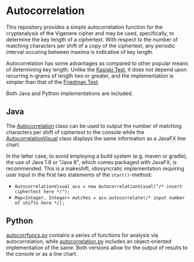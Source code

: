 # Autocorrelation

This repository provides a simple autocorrelation function for the cryptanalysis of the Vigenere cipher and may be used, specifically, to determine the key length of a ciphertext. With respect to the number of matching characters per shift of a copy of the ciphertext, any periodic interval occuring between maxima is indicative of key length.

Autocorrelation has some advantages as compared to other popular means of determining key length. Unlike the [Kasiski Test](https://en.wikipedia.org/wiki/Kasiski_examination), it does not depend upon recurring n-grams of length two or greater, and the implementation is simpler than that of the [Friedman Test](https://en.wikipedia.org/wiki/Vigenère_cipher#Friedman_test).

Both Java and Python implementations are included.

## Java
The [Autocorrelation](https://github.com/sean-leichtle/Autocorrelation/blob/main/Autocorrelation.java) class can be used to output the number of matching characters per shift of ciphertext to the console while the [AutocorrelationVisual](https://github.com/sean-leichtle/Autocorrelation/blob/main/AutocorrelationVisual.java) class displays the same information as a JavaFX line chart.

In the latter case, to avoid employing a build system (e.g. maven or gradle), the use of Java 1.8 or "Java 8", which comes packaged with JavaFX, is recommended. This is a makeshift, idiosyncratic implementation requiring user input in the first two statements of the `start()`-method:

- `AutocorrelationVisual acv = new AutocorrelationVisual("/* insert ciphertext here */");`
- `Map<Integer, Integer> matches = acv.autocorrelate(/* input number of shifts here */);`

## Python
[autocorrfuncs.py](https://github.com/sean-leichtle/Autocorrelation/blob/main/autocorrfuncs.py) contains a series of functions for analysis via autocorrelation, while [autocorrelation.py](https://github.com/sean-leichtle/Autocorrelation/blob/main/autocorrelation.py) includes an object-oriented implementation of the same. Both versions allow for the output of results to the console or as a line chart.
